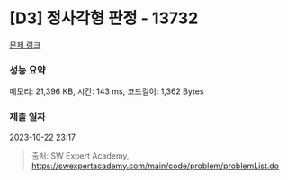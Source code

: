 # [D3] 정사각형 판정 - 13732 

[문제 링크](https://swexpertacademy.com/main/code/problem/problemDetail.do?contestProbId=AX8BAN1qTwoDFARO) 

### 성능 요약

메모리: 21,396 KB, 시간: 143 ms, 코드길이: 1,362 Bytes

### 제출 일자

2023-10-22 23:17



> 출처: SW Expert Academy, https://swexpertacademy.com/main/code/problem/problemList.do